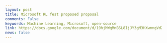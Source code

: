 ```yaml
---
layout: post
title: Microsoft RL fest proposed proposal
comments: False
keywords: Machine Learning, Microsoft, open-source
link: https://docs.google.com/document/d/19hjhWqMnBSL8IjJY3gM3HXwmngVdZ1mx8t9fCj3Qwbk/edit?usp=sharing
news: false
---
```

